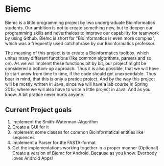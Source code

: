 Biemc
=====

Biemc is a little programming project by two undergraduate Bioinformatics students. Our ambition is not to create something new, but to deepen our programming skills and nevertheless to improve our capability for teamwork by using Github.
Biemc is short for "Bioinformatics is even more complex", which was a frequently used catchphrase by our Bioinformatics professor.

The meaning of this project is to create a Bioinformatics toolbox, which unites many different functions (like common algorithms, parsers and so on). As we will implemt these functions bit by bit, our project might be considered a bottom-up approach. Thus it is also possible, that we will have to start anew from time to time, if the code should get unexpendable. Thus bear in mind, that this is only a pratice project. 
And by the way this project will be mostly written in Java, since we will have a lab course in Spring 2015, where we will
also have to write a little project in Java. And as you know: A bit pratice never hurts anyone.

Current Project goals
---------------------

1. Implement the Smith-Waterman-Algorithm
2. Create a GUI for it
3. Implement some classes for common Bioinformatical entities like sequences
4. Implement a Parser for the FASTA-format
5. Get the implementations working together in a proper manner
(Optional) Create a version of Biemc for Android. Because as you know: Everbody loves Android Apps!

